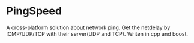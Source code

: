 # PingSpeed
A cross-platform solution about network ping. Get the netdelay by ICMP/UDP/TCP with their server(UDP and TCP). Writen in cpp and boost.
